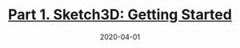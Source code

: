 ---
type: blog
layout: archive
date: 2020-04-01
title: "[Part 1. Sketch3D: Getting Started
](https://medium.com/@matthew.p.burruss/part-1-sketch3d-turn-your-drawing-into-an-augmented-reality-3d-object-480dae28c0d8)"
header:
  teaser: "/assets/images/sketch3d-1-getting-started-teaser.png"
excerpt: "Sketch3D: An AR android application to turn 2D sketches into 3D virtual objects"
---
